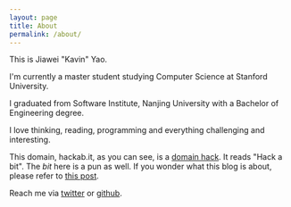 ```yaml
---
layout: page
title: About
permalink: /about/
---
```


This is Jiawei "Kavin" Yao.

I'm currently a master student studying Computer Science at Stanford University.

I graduated from Software Institute, Nanjing University with a Bachelor of Engineering degree.

I love thinking, reading, programming and everything challenging and interesting.

This domain, hackab.it, as you can see, is a [domain hack](http://en.wikipedia.org/wiki/Domain_hack "Domain Hack"). It reads "Hack a bit". The *bit* here is a pun as well.
If you wonder what this blog is about, please refer to [this post](http://hackab.it/2011/12/why-blog/ "Why blog?").

Reach me via [twitter](http://twitter.com/kavinyao) or [github](https://github.com/kavinyao).
